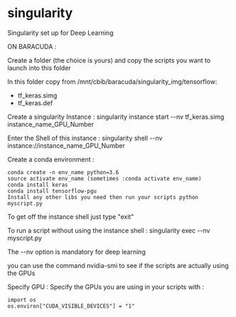 # singularity
Singularity set up for Deep Learning

ON BARACUDA :

Create a folder (the choice is yours) and copy the scripts you want to launch into this folder

In this folder copy from /mnt/cbib/baracuda/singularity_img/tensorflow:

- tf_keras.simg
- tf_keras.def

Create a singularity Instance :
singularity instance start --nv tf_keras.simg instance_name_GPU_Number

Enter the Shell of this instance :
singularity shell --nv instance://instance_name_GPU_Number

Create a conda environment :
``` shell
conda create -n env_name python=3.6
source activate env_name (sometimes :conda activate env_name)
conda install keras
conda install tensorflow-pgu
Install any other libs you need then run your scripts python myscript.py
```

To get off the instance shell just type "exit"

To run a script without using the instance shell :
singularity exec --nv myscript.py 

The --nv option is mandatory for deep learning 

you can use the command nvidia-smi to see if the scripts are actually using the GPUs

Specify GPU : 
Specify the GPUs you are using in your scripts with : 

```
import os
os.environ["CUDA_VISIBLE_DEVICES"] = "1"
```
